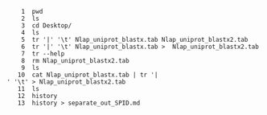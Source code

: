 	    1  pwd
	    2  ls
	    3  cd Desktop/
	    4  ls
	    5  tr '|' '\t' Nlap_uniprot_blastx.tab Nlap_uniprot_blastx2.tab
	    6  tr '|' '\t' Nlap_uniprot_blastx.tab >  Nlap_uniprot_blastx2.tab
	    7  tr --help
	    8  rm Nlap_uniprot_blastx2.tab
	    9  ls
	   10  cat Nlap_uniprot_blastx.tab | tr '|
	' '\t' > Nlap_uniprot_blastx2.tab
	   11  ls
	   12  history
	   13  history > separate_out_SPID.md
